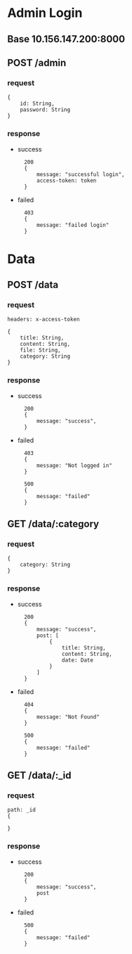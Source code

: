 # Admin Login

## Base 10.156.147.200:8000

## POST /admin

### request

    {
        id: String,
        password: String
    }

### response

- success

        200
        {
            message: "successful login",
            access-token: token
        }

- failed

        403
        {
            message: "failed login"
        }

# Data

## POST /data

### request
    headers: x-access-token

    {
        title: String,
        content: String,
        file: String,
        category: String
    }

### response

- success

        200
        {
            message: "success",
        }

- failed

        403
        {
            message: "Not logged in"
        }

        500
        {
            message: "failed"
        }


## GET /data/:category

### request

    {
        category: String
    }

### response

- success

        200
        {
            message: "success",
            post: [
                {
                    title: String,
                    content: String,
                    date: Date
                }
            ]
        }

- failed

        404
        {
            message: "Not Found"
        }

        500
        {
            message: "failed"
        }

## GET /data/:_id

### request
    
    path: _id
    {
        
    }

### response

- success

        200
        {
            message: "success",
            post
        }

- failed

        500
        {
            message: "failed"
        }

